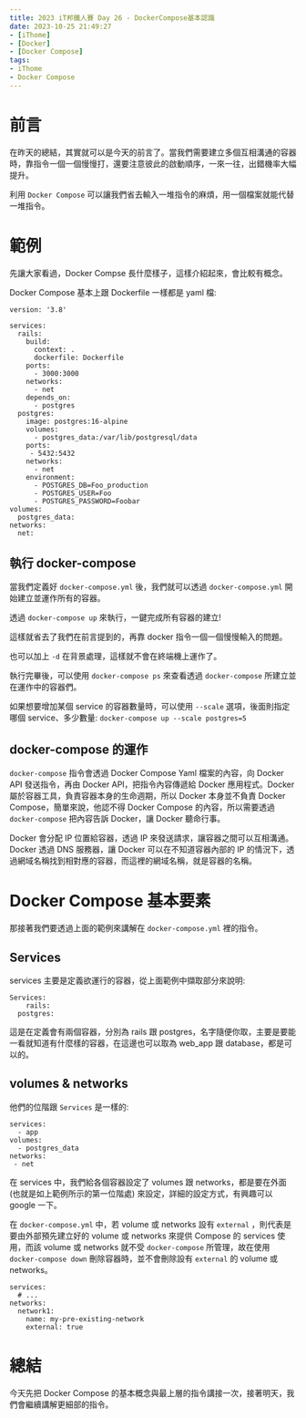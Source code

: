 ```yaml
---
title: 2023 iT邦鐵人賽 Day 26 - DockerCompose基本認識
date: 2023-10-25 21:49:27
- [iThome]
- [Docker]
- [Docker Compose]
tags: 
- iThome
- Docker Compose
---
```

# 前言

在昨天的總結，其實就可以是今天的前言了。當我們需要建立多個互相溝通的容器時，靠指令一個一個慢慢打，還要注意彼此的啟動順序，一來一往，出錯機率大幅提升。

利用 `Docker Compose` 可以讓我們省去輸入一堆指令的麻煩，用一個檔案就能代替一堆指令。

<!-- more -->

# 範例

先讓大家看過，Docker Compse 長什麼樣子，這樣介紹起來，會比較有概念。

Docker Compose 基本上跟 Dockerfile 一樣都是 yaml 檔:

```docker
version: '3.8'

services:
  rails:
    build:
      context: .
      dockerfile: Dockerfile
    ports:
      - 3000:3000
    networks:
      - net
    depends_on:
      - postgres
  postgres:
    image: postgres:16-alpine
    volumes:
      - postgres_data:/var/lib/postgresql/data
    ports:
     - 5432:5432
    networks:
      - net
    environment:
      - POSTGRES_DB=Foo_production
      - POSTGRES_USER=Foo
      - POSTGRES_PASSWORD=Foobar
volumes:
  postgres_data:
networks:
  net:
```

## 執行 docker-compose

當我們定義好 `docker-compose.yml` 後，我們就可以透過 `docker-compose.yml` 開始建立並運作所有的容器。

透過 `docker-compose up` 來執行，一鍵完成所有容器的建立!

這樣就省去了我們在前言提到的，再靠 docker 指令一個一個慢慢輸入的問題。

也可以加上 `-d` 在背景處理，這樣就不會在終端機上運作了。

執行完畢後，可以使用 `docker-compose ps` 來查看透過 `docker-compose` 所建立並在運作中的容器們。

如果想要增加某個 service 的容器數量時，可以使用 `--scale` 選項，後面則指定哪個 service、多少數量: `docker-compose up --scale postgres=5`

## docker-compose 的運作

`docker-compose` 指令會透過 Docker Compose Yaml 檔案的內容，向 Docker API 發送指令，再由 Docker API，把指令內容傳遞給 Docker 應用程式。Docker 屬於容器工具，負責容器本身的生命週期，所以 Docker 本身並不負責 Docker Compose，簡單來說，他認不得 Docker Compose 的內容，所以需要透過 `docker-compose` 把內容告訴 Docker，讓 Docker 聽命行事。

Docker 會分配 IP 位置給容器，透過 IP 來發送請求，讓容器之間可以互相溝通。Docker 透過 DNS 服務器，讓 Docker 可以在不知道容器內部的 IP 的情況下，透過網域名稱找到相對應的容器，而這裡的網域名稱，就是容器的名稱。

# Docker Compose 基本要素

那接著我們要透過上面的範例來講解在 `docker-compose.yml` 裡的指令。

## Services

services 主要是定義欲運行的容器，從上面範例中擷取部分來說明:

```docker
Services:
	rails:
  postgres:
```

這是在定義會有兩個容器，分別為 rails 跟 postgres，名字隨便你取，主要是要能一看就知道有什麼樣的容器，在這邊也可以取為 web_app 跟 database，都是可以的。

## volumes & networks

他們的位階跟 `Services` 是一樣的:

```docker
services:
  - app
volumes:
  - postgres_data
networks:
 - net
```

在 services 中，我們給各個容器設定了 volumes 跟 networks，都是要在外面 (也就是如上範例所示的第一位階處) 來設定，詳細的設定方式，有興趣可以 google 一下。

在 `docker-compose.yml` 中，若 volume 或 networks 設有 `external` ，則代表是要由外部預先建立好的 volume 或 networks 來提供 Compose 的 services 使用，而該 volume 或 networks 就不受 `docker-compose` 所管理，故在使用 `docker-compose down` 刪除容器時，並不會刪除設有 `external` 的 volume 或 networks。

```docker
services:
  # ...
networks:
  network1:
    name: my-pre-existing-network
    external: true
```

# 總結

今天先把 Docker Compose 的基本概念與最上層的指令講接一次，接著明天，我們會繼續講解更細部的指令。